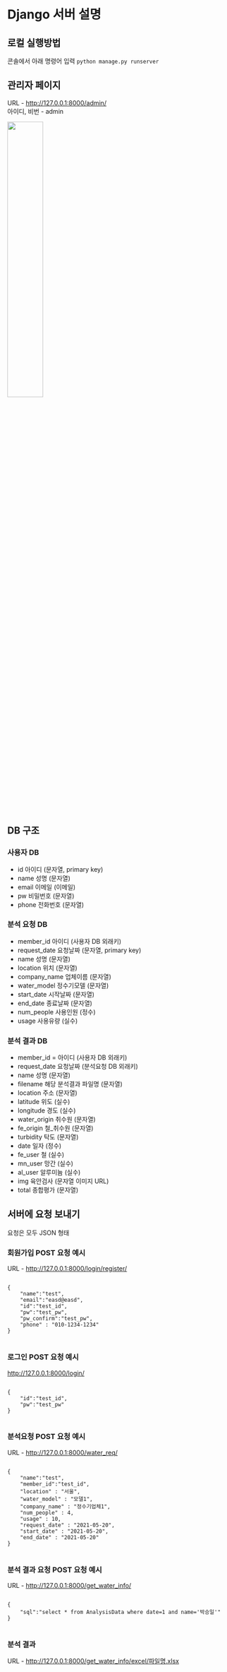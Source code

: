 # Django 서버 설명
## 로컬 실행방법
콘솔에서 아래 명령어 입력
<code>python manage.py runserver</code>

## 관리자 페이지
URL - http://127.0.0.1:8000/admin/  
아이디, 비번 - admin  
  
<img src="https://user-images.githubusercontent.com/48395704/120063990-f905ab80-c0a4-11eb-86d5-9c935264e56a.png" width="40%" height="40%">

## DB 구조
### 사용자 DB
- id 아이디 (문자열, primary key)
- name 성명 (문자열)
- email 이메일 (이메일)
- pw 비밀번호 (문자열)
- phone 전화번호 (문자열)

### 분석 요청 DB
- member_id 아이디 (사용자 DB 외래키)
- request_date 요청날짜 (문자열, primary key)
- name 성명 (문자열)
- location 위치 (문자열)
- company_name 업체이름 (문자열)
- water_model 정수기모델 (문자열)
- start_date 시작날짜 (문자열)
- end_date 종료날짜 (문자열)
- num_people 사용인원 (정수)
- usage 사용유량 (실수)

### 분석 결과 DB
- member_id = 아이디 (사용자 DB 외래키)
- request_date 요청날짜 (분석요청 DB 외래키)
- name 성명 (문자열)
- filename 해당 분석결과 파일명 (문자열)
- location 주소 (문자열)
- latitude 위도 (실수)
- longitude 경도 (실수)
- water_origin 취수원 (문자열)
- fe_origin 철_취수원 (문자열)
- turbidity 탁도 (문자열)
- date 일자 (정수)
- fe_user 철 (실수)
- mn_user 망간 (실수)
- al_user 알루미늄 (실수)
- img 육안검사 (문자열 이미지 URL)
- total 종합평가 (문자열)



## 서버에 요청 보내기
요청은 모두 JSON 형태  
### 회원가입 POST 요청 예시
URL - http://127.0.0.1:8000/login/register/
<pre>
<code>
{
    "name":"test",
    "email":"easd@easd",
    "id":"test_id",
    "pw":"test_pw",
    "pw_confirm":"test_pw",
    "phone" : "010-1234-1234"
}  
</code>
</pre>

### 로그인 POST 요청 예시
http://127.0.0.1:8000/login/
<pre>
<code>
{
    "id":"test_id",
    "pw":"test_pw"
}
</code>
</pre>

### 분석요청 POST 요청 예시
URL - http://127.0.0.1:8000/water_req/
<pre>
<code>
{
    "name":"test",
    "member_id":"test_id",
    "location" : "서울", 
    "water_model" : "모델1",
    "company_name" : "정수기업체1",
    "num_people" : 4,
    "usage" : 10,
    "request_date" : "2021-05-20",
    "start_date" : "2021-05-20",
    "end_date" : "2021-05-20"
}
</code>
</pre>

### 분석 결과 요청 POST 요청 예시
URL - http://127.0.0.1:8000/get_water_info/
<pre>
<code>
{
    "sql":"select * from AnalysisData where date=1 and name='박승일'"
}
</code>
</pre>

### 분석 결과 
URL - http://127.0.0.1:8000/get_water_info/excel/파일명.xlsx
